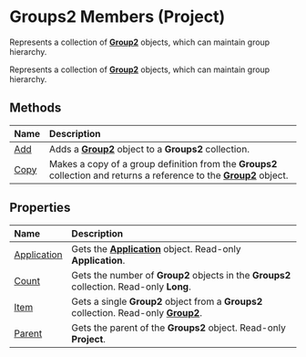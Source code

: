 
# Groups2 Members (Project)
Represents a collection of  **[Group2](a7a61fa4-e752-006e-a47e-03987b04f01c.md)** objects, which can maintain group hierarchy.

Represents a collection of  **[Group2](a7a61fa4-e752-006e-a47e-03987b04f01c.md)** objects, which can maintain group hierarchy.


## Methods



|**Name**|**Description**|
|:-----|:-----|
|[Add](fc4d6dfc-87b5-b4fb-5bbb-5e3b0a47c142.md)|Adds a  **[Group2](a7a61fa4-e752-006e-a47e-03987b04f01c.md)** object to a **Groups2** collection.|
|[Copy](a0b45d11-394a-4915-5eb8-62ffaab04757.md)|Makes a copy of a group definition from the  **Groups2** collection and returns a reference to the **[Group2](a7a61fa4-e752-006e-a47e-03987b04f01c.md)** object.|

## Properties



|**Name**|**Description**|
|:-----|:-----|
|[Application](b0f85bfb-2f5e-713f-5ea5-703c842ef2d5.md)|Gets the  **[Application](8eb91712-7784-a102-38c0-19bb056c27e9.md)** object. Read-only **Application**.|
|[Count](156e2290-4a54-17de-61ba-506f6e03a16e.md)|Gets the number of  **Group2** objects in the **Groups2** collection. Read-only **Long**.|
|[Item](df7a48a5-6a5d-6e0f-6f13-965054fdb2f9.md)|Gets a single  **Group2** object from a **Groups2** collection. Read-only **[Group2](a7a61fa4-e752-006e-a47e-03987b04f01c.md)**.|
|[Parent](96e31bff-927e-7f72-f7b6-da580ee9a027.md)|Gets the parent of the  **Groups2** object. Read-only **Project**.|
